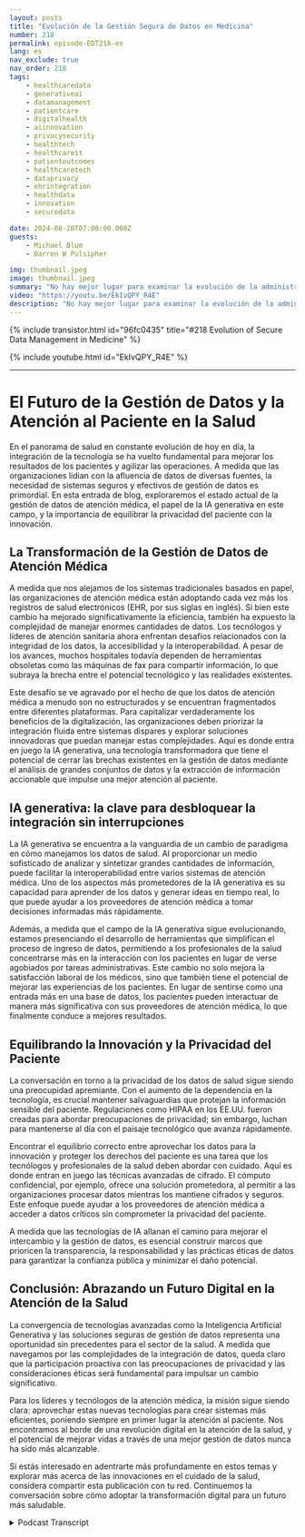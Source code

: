 ```yaml
---
layout: posts
title: "Evolución de la Gestión Segura de Datos en Medicina"
number: 218
permalink: episode-EDT218-es
lang: es
nav_exclude: true
nav_order: 218
tags:
    - healthcaredata
    - generativeai
    - datamanagement
    - patientcare
    - digitalhealth
    - aiinnovation
    - privacysecurity
    - healthtech
    - healthcareit
    - patientoutcomes
    - healthcaretech
    - dataprivacy
    - ehrintegration
    - healthdata
    - innovation
    - securedata

date: 2024-08-20T07:00:00.000Z
guests:
    - Michael Blum
    - Darren W Pulsipher

img: thumbnail.jpeg
image: thumbnail.jpeg
summary: "No hay mejor lugar para examinar la evolución de la administración de datos y la transformación digital que el sector sanitario, y no hay mejor invitado que uno de los pioneros en tecnología de la información sanitaria, el Dr. Michael Blum. Echa un vistazo a la interesante entrevista con Darren y el Dr. Michael Blum."
video: "https://youtu.be/EkIvQPY_R4E"
description: "No hay mejor lugar para examinar la evolución de la administración de datos y la transformación digital que el sector sanitario, y no hay mejor invitado que uno de los pioneros en tecnología de la información sanitaria, el Dr. Michael Blum. Echa un vistazo a la interesante entrevista con Darren y el Dr. Michael Blum."
---
```


<div>
{% include transistor.html id="96fc0435" title="#218 Evolution of Secure Data Management in Medicine" %}

{% include youtube.html id="EkIvQPY_R4E" %}
</div>

---

# El Futuro de la Gestión de Datos y la Atención al Paciente en la Salud

En el panorama de salud en constante evolución de hoy en día, la integración de la tecnología se ha vuelto fundamental para mejorar los resultados de los pacientes y agilizar las operaciones. A medida que las organizaciones lidian con la afluencia de datos de diversas fuentes, la necesidad de sistemas seguros y efectivos de gestión de datos es primordial. En esta entrada de blog, exploraremos el estado actual de la gestión de datos de atención médica, el papel de la IA generativa en este campo, y la importancia de equilibrar la privacidad del paciente con la innovación.

## La Transformación de la Gestión de Datos de Atención Médica

A medida que nos alejamos de los sistemas tradicionales basados en papel, las organizaciones de atención médica están adoptando cada vez más los registros de salud electrónicos (EHR, por sus siglas en inglés). Si bien este cambio ha mejorado significativamente la eficiencia, también ha expuesto la complejidad de manejar enormes cantidades de datos. Los tecnólogos y líderes de atención sanitaria ahora enfrentan desafíos relacionados con la integridad de los datos, la accesibilidad y la interoperabilidad. A pesar de los avances, muchos hospitales todavía dependen de herramientas obsoletas como las máquinas de fax para compartir información, lo que subraya la brecha entre el potencial tecnológico y las realidades existentes.

Este desafío se ve agravado por el hecho de que los datos de atención médica a menudo son no estructurados y se encuentran fragmentados entre diferentes plataformas. Para capitalizar verdaderamente los beneficios de la digitalización, las organizaciones deben priorizar la integración fluida entre sistemas dispares y explorar soluciones innovadoras que puedan manejar estas complejidades. Aquí es donde entra en juego la IA generativa, una tecnología transformadora que tiene el potencial de cerrar las brechas existentes en la gestión de datos mediante el análisis de grandes conjuntos de datos y la extracción de información accionable que impulse una mejor atención al paciente.

## IA generativa: la clave para desbloquear la integración sin interrupciones

La IA generativa se encuentra a la vanguardia de un cambio de paradigma en cómo manejamos los datos de salud. Al proporcionar un medio sofisticado de analizar y sintetizar grandes cantidades de información, puede facilitar la interoperabilidad entre varios sistemas de atención médica. Uno de los aspectos más prometedores de la IA generativa es su capacidad para aprender de los datos y generar ideas en tiempo real, lo que puede ayudar a los proveedores de atención médica a tomar decisiones informadas más rápidamente.

Además, a medida que el campo de la IA generativa sigue evolucionando, estamos presenciando el desarrollo de herramientas que simplifican el proceso de ingreso de datos, permitiendo a los profesionales de la salud concentrarse más en la interacción con los pacientes en lugar de verse agobiados por tareas administrativas. Este cambio no solo mejora la satisfacción laboral de los médicos, sino que también tiene el potencial de mejorar las experiencias de los pacientes. En lugar de sentirse como una entrada más en una base de datos, los pacientes pueden interactuar de manera más significativa con sus proveedores de atención médica, lo que finalmente conduce a mejores resultados.

## Equilibrando la Innovación y la Privacidad del Paciente

La conversación en torno a la privacidad de los datos de salud sigue siendo una preocupidad apremiante. Con el aumento de la dependencia en la tecnología, es crucial mantener salvaguardias que protejan la información sensible del paciente. Regulaciones como HIPAA en los EE.UU. fueron creadas para abordar preocupaciones de privacidad; sin embargo, luchan para mantenerse al día con el paisaje tecnológico que avanza rápidamente.

Encontrar el equilibrio correcto entre aprovechar los datos para la innovación y proteger los derechos del paciente es una tarea que los tecnólogos y profesionales de la salud deben abordar con cuidado. Aquí es donde entran en juego las técnicas avanzadas de cifrado. El cómputo confidencial, por ejemplo, ofrece una solución prometedora, al permitir a las organizaciones procesar datos mientras los mantiene cifrados y seguros. Este enfoque puede ayudar a los proveedores de atención médica a acceder a datos críticos sin comprometer la privacidad del paciente.

A medida que las tecnologías de IA allanan el camino para mejorar el intercambio y la gestión de datos, es esencial construir marcos que prioricen la transparencia, la responsabilidad y las prácticas éticas de datos para garantizar la confianza pública y minimizar el daño potencial.

## Conclusión: Abrazando un Futuro Digital en la Atención de la Salud

La convergencia de tecnologías avanzadas como la Inteligencia Artificial Generativa y las soluciones seguras de gestión de datos representa una oportunidad sin precedentes para el sector de la salud. A medida que navegamos por las complejidades de la integración de datos, queda claro que la participación proactiva con las preocupaciones de privacidad y las consideraciones éticas será fundamental para impulsar un cambio significativo.

Para los líderes y tecnólogos de la atención médica, la misión sigue siendo clara: aprovechar estas nuevas tecnologías para crear sistemas más eficientes, poniendo siempre en primer lugar la atención al paciente. Nos encontramos al borde de una revolución digital en la atención de la salud, y el potencial de mejorar vidas a través de una mejor gestión de datos nunca ha sido más alcanzable.

Si estás interesado en adentrarte más profundamente en estos temas y explorar más acerca de las innovaciones en el cuidado de la salud, considera compartir esta publicación con tu red. Continuemos la conversación sobre cómo adoptar la transformación digital para un futuro más saludable.



<details>
<summary> Podcast Transcript </summary>

<p></p>

</details>
